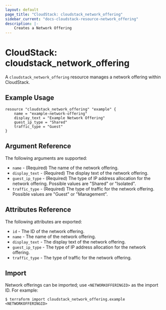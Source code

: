 ```yaml
---
layout: default
page_title: "CloudStack: cloudstack_network_offering"
sidebar_current: "docs-cloudstack-resource-network_offering"
description: |-
    Creates a Network Offering
---
```


# CloudStack: cloudstack_network_offering

A `cloudstack_network_offering` resource manages a network offering within CloudStack.

## Example Usage

```hcl
resource "cloudstack_network_offering" "example" {
    name = "example-network-offering"
    display_text = "Example Network Offering"
    guest_ip_type = "Shared"
    traffic_type = "Guest"
}
```


## Argument Reference

The following arguments are supported:

* `name` - (Required) The name of the network offering.
* `display_text` - (Required) The display text of the network offering.
* `guest_ip_type` - (Required) The type of IP address allocation for the network offering. Possible values are "Shared" or "Isolated".
* `traffic_type` - (Required) The type of traffic for the network offering. Possible values are "Guest" or "Management".

## Attributes Reference

The following attributes are exported:

* `id` - The ID of the network offering.
* `name` - The name of the network offering.
* `display_text` - The display text of the network offering.
* `guest_ip_type` - The type of IP address allocation for the network offering.
* `traffic_type` - The type of traffic for the network offering.

## Import

Network offerings can be imported; use `<NETWORKOFFERINGID>` as the import ID. For example:

```shell
$ terraform import cloudstack_network_offering.example <NETWORKOFFERINGID>
```
